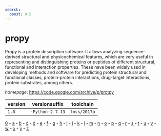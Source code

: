 ```yaml
---
search:
  boost: 0.5
---
```

# propy

Propy is a protein description software. It allows analyzing sequence-derived structural and physicochemical features, which are very useful in representing and distinguishing proteins or peptides of different structural, functional and interaction properties. These have been widely used in developing methods and software for predicting protein structural and functional classes, protein-protein interactions, drug-target interactions, protein substrates, among others.

*homepage*: <https://code.google.com/archive/p/protpy>

version | versionsuffix | toolchain
--------|---------------|----------
``1.0`` | ``-Python-2.7.13`` | ``foss/2017a``

[0](../0/index.md) - [a](../a/index.md) - [b](../b/index.md) - [c](../c/index.md) - [d](../d/index.md) - [e](../e/index.md) - [f](../f/index.md) - [g](../g/index.md) - [h](../h/index.md) - [i](../i/index.md) - [j](../j/index.md) - [k](../k/index.md) - [l](../l/index.md) - [m](../m/index.md) - [n](../n/index.md) - [o](../o/index.md) - [p](../p/index.md) - [q](../q/index.md) - [r](../r/index.md) - [s](../s/index.md) - [t](../t/index.md) - [u](../u/index.md) - [v](../v/index.md) - [w](../w/index.md) - [x](../x/index.md) - [y](../y/index.md) - [z](../z/index.md)

